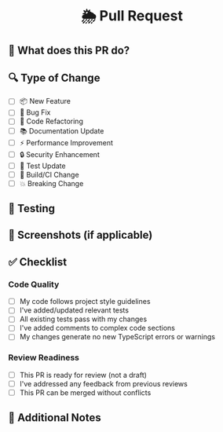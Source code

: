 <!--
Thank you for contributing to Profile Weather View!
-->

<div align="center">

# 🌦️ Pull Request

</div>

## 📝 What does this PR do?

<!-- Briefly describe what this PR accomplishes -->

## 🔍 Type of Change

<!-- Mark which type of change this is (you can select multiple) -->

- [ ] 📦 New Feature
- [ ] 🐛 Bug Fix
- [ ] 🧹 Code Refactoring
- [ ] 📚 Documentation Update
- [ ] ⚡ Performance Improvement
- [ ] 🔒 Security Enhancement
- [ ] 🧪 Test Update
- [ ] 🔨 Build/CI Change
- [ ] 💥 Breaking Change

## 🧪 Testing

<!-- How did you test your changes? -->

## 📸 Screenshots (if applicable)

<!-- Add screenshots if your changes include visual updates -->

## ✅ Checklist

### Code Quality
- [ ] My code follows project style guidelines
- [ ] I've added/updated relevant tests
- [ ] All existing tests pass with my changes
- [ ] I've added comments to complex code sections
- [ ] My changes generate no new TypeScript errors or warnings

### Review Readiness
- [ ] This PR is ready for review (not a draft)
- [ ] I've addressed any feedback from previous reviews
- [ ] This PR can be merged without conflicts

## 📌 Additional Notes

<!-- Any other information that might be helpful -->
